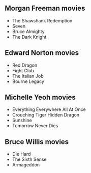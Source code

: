 ## Morgan Freeman movies

- The Shawshank Redemption
- Seven
- Bruce Almighty
- The Dark Knight

## Edward Norton movies

- Red Dragon
- Fight Club
- The Italian Job
- Bourne Legacy

## Michelle Yeoh movies

- Everything Everywhere All At Once
- Crouching Tiger Hidden Dragon
- Sunshine
- Tomorrow Never Dies

## Bruce Willis movies

- Die Hard
- The Sixth Sense
- Armageddon